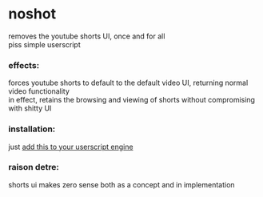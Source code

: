 # noshot
removes the youtube shorts UI, once and for all
<br>piss simple userscript

### effects:
forces youtube shorts to default to the default video UI, returning normal video functionality<br>
in effect, retains the browsing and viewing of shorts without compromising with shitty UI

### installation:
just [add this to your userscript engine](../../raw/main/noshort.user.js)


### raison detre:
shorts ui makes zero sense both as a concept and in implementation<br>
